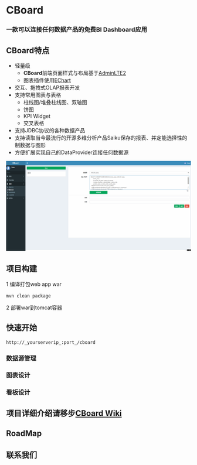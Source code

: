 # CBoard
### 一款可以连接**任何数据产品**的**免费**BI Dashboard应用



## CBoard特点
* 轻量级
  * **CBoard**前端页面样式与布局基于[AdminLTE2](https://github.com/almasaeed2010/AdminLTE)
  * 图表插件使用[EChart](http://echarts.baidu.com/)
* 交互、拖拽式OLAP报表开发
* 支持常用图表与表格
  * 柱线图/堆叠柱线图、双轴图
  * 饼图
  * KPI Widget
  * 交叉表格
* 支持JDBC协议的各种数据产品
* 支持读取当今最流行的开源多维分析产品Saiku保存的报表、并定能选择性的制数据与图形
* 方便扩展实现自己的DataProvider连接任何数据源

![wiget_overview](https://raw.githubusercontent.com/yzhang921/CloudResource/b460e7b7ed188bb3ea9ced5a9377bab1489c3982/gif/cboard/widget_design_overview.gif)
## 项目构建
1 编译打包web app war
```
mvn clean package
```
2 部署war到tomcat容器


## 快速开始
```
http://_yourserverip_:port_/cboard
```
### 数据源管理
### 图表设计
### 看板设计


## 项目详细介绍请移步[CBoard Wiki](https://github.com/yzhang921/CBoard/wiki)

## RoadMap

## 联系我们


